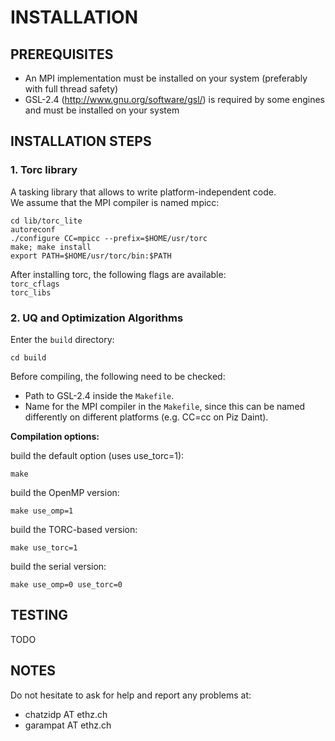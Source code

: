 # INSTALLATION

## PREREQUISITES
- An MPI implementation must be installed on your system (preferably with full thread safety)
- GSL-2.4 (http://www.gnu.org/software/gsl/) is required by some engines and must be installed on your system


## INSTALLATION STEPS
### 1. Torc library
A tasking library that allows to write platform-independent code.  
We assume that the MPI compiler is named mpicc:

	cd lib/torc_lite  
	autoreconf  
	./configure CC=mpicc --prefix=$HOME/usr/torc  
	make; make install  
	export PATH=$HOME/usr/torc/bin:$PATH  

After installing torc, the following flags are available:  
`torc_cflags`  
`torc_libs`  


### 2. UQ and Optimization Algorithms
Enter the `build` directory:  

	cd build  

Before compiling, the following need to be checked: 
- Path to GSL-2.4 inside the `Makefile`.  
- Name for the MPI compiler in the `Makefile`, since this can be named differently on different platforms (e.g. CC=cc on Piz Daint).  

**Compilation options:**  

build the default option (uses use_torc=1):
	
	make
	
build the OpenMP version:
	
	make use_omp=1
	
build the TORC-based version:

	make use_torc=1
	
build the serial version:
	
	make use_omp=0 use_torc=0


## TESTING

TODO


## NOTES

Do not hesitate to ask for help and report any problems at:
- chatzidp AT ethz.ch
- garampat AT ethz.ch
